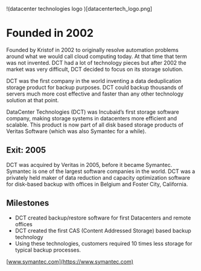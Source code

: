 !(datacenter technologies logo )[datacentertech_logo.png]

# Founded in 2002

Founded by Kristof in 2002 to originally resolve automation problems around what we would call cloud computing today. At that time that term was not invented. DCT had a lot of technology pieces but after 2002 the market was very difficult, DCT decided to focus on its storage solution.


DCT was the first company in the world inventing a data deduplication storage product for backup purposes. DCT could backup thousands of servers much more cost effective and faster than any other technology solution at that point.

DataCenter Technologies (DCT) was Incubaid’s first storage software company, making storage systems in datacenters more efficient and scalable. This product is now part of all disk based storage products of Veritas Software (which was also Symantec for a while).



## Exit: 2005

DCT was acquired by Veritas in 2005, before it became Symantec. Symantec is one of the largest software companies in the world. DCT was a privately held maker of data reduction and capacity optimization software for disk-based backup with offices in Belgium and Foster City, California.

## Milestones

- DCT created backup/restore software for first Datacenters and remote offices
- DCT created the first CAS (Content Addressed Storage) based backup technology
- Using these technologies, customers required 10 times less storage for typical backup processes.

[www.symantec.com](https://www.symantec.com)